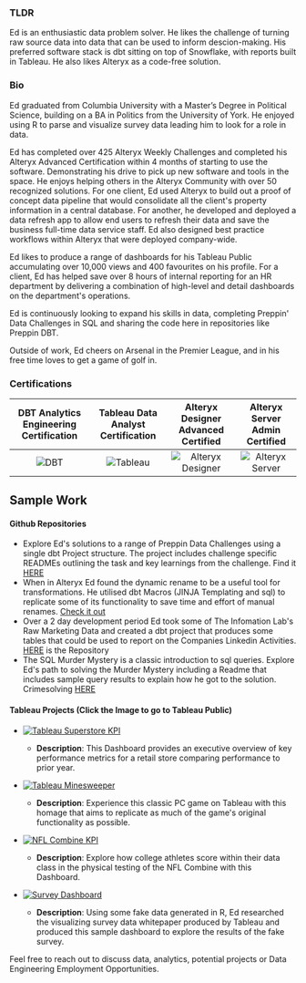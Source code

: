 ### TLDR

Ed is an enthusiastic data problem solver. He likes the challenge of turning raw source data into data that can be used to inform descion-making. His preferred software stack is dbt sitting on top of Snowflake, with reports built in Tableau. He also likes Alteryx as a code-free solution.

### Bio

Ed graduated from Columbia University with a Master’s Degree in Political Science, building on a BA in Politics from the University of York. He enjoyed using R to parse and visualize survey data leading him to look for a role in data.

Ed has completed over 425 Alteryx Weekly Challenges and completed his Alteryx Advanced Certification within 4 months of starting to use the software. Demonstrating his drive to pick up new software and tools in the space. He enjoys helping others in the Alteryx Community with over 50 recognized solutions. For one client, Ed used Alteryx to build out a proof of concept data pipeline that would consolidate all the client's property information in a central database. For another, he developed and deployed a data refresh app to allow end users to refresh their data and save the business full-time data service staff. Ed also designed best practice workflows within Alteryx that were deployed company-wide.

Ed likes to produce a range of dashboards for his Tableau Public accumulating over 10,000 views and 400 favourites on his profile. For a client, Ed has helped save over 8 hours of internal reporting for an HR department by delivering a combination of high-level and detail dashboards on the department's operations.

Ed is continuously looking to expand his skills in data, completing Preppin' Data Challenges in SQL and sharing the code here in repositories like Preppin DBT.

Outside of work, Ed cheers on Arsenal in the Premier League, and in his free time loves to get a game of golf in.

### Certifications

| DBT Analytics Engineering Certification | Tableau Data Analyst Certification | Alteryx Designer Advanced Certified | Alteryx Server Admin Certified |
|:-:|:-:|:-:|:-:|
| ![DBT](https://api.accredible.com/v1/frontend/credential_website_embed_image/badge/108087657) | ![Tableau](https://github.com/user-attachments/assets/89195966-307c-469a-b2c1-d91170f88125) | ![Alteryx Designer](https://github.com/user-attachments/assets/14ad8ad2-999c-4f5f-be25-dbceefa151a7) | ![Alteryx Server](https://github.com/user-attachments/assets/f377cdef-f01d-4abc-bc2b-b3e95d76c5ff) |

## Sample Work

#### Github Repositories
- Explore Ed's solutions to a range of Preppin Data Challenges using a single dbt Project structure. The project includes challenge specific READMEs outlining the task and key learnings from the challenge. Find it [HERE](https://github.com/edxhayter/preppin_dbt)
- When in Alteryx Ed found the dynamic rename to be a useful tool for transformations. He utilised dbt Macros (JINJA Templating and sql) to replicate some of its functionality to save time and effort of manual renames. [Check it out](https://github.com/edxhayter/sql_dynamic_rename)
- Over a 2 day development period Ed took some of The Infomation Lab's Raw Marketing Data and created a dbt project that produces some tables that could be used to report on the Companies Linkedin Activities. [HERE](https://github.com/edxhayter/dbt_sql_Hackathon) is the Repository
- The SQL Murder Mystery is a classic introduction to sql queries. Explore Ed's path to solving the Murder Mystery including a Readme that includes sample query results to explain how he got to the solution. Crimesolving [HERE](https://github.com/edxhayter/SQL-Murder-Mystery)

#### Tableau Projects (Click the Image to go to Tableau Public)
- [![Tableau Superstore KPI](https://github.com/user-attachments/assets/b29679c8-e17b-4320-8715-6cdcbf5a7344)](https://public.tableau.com/app/profile/edwardhayter/viz/Year-to-DateExecutivePerformanceOverview/KPIDashboard)
  - **Description**: This Dashboard provides an executive overview of key performance metrics for a retail store comparing performance to prior year.
 
- [![Tableau Minesweeper](https://github.com/user-attachments/assets/68b9967b-dac4-4458-8085-fe27e7a797d0)](https://public.tableau.com/app/profile/edwardhayter/viz/ExpertMinesweeper/Minesweeper)
  - **Description**: Experience this classic PC game on Tableau with this homage that aims to replicate as much of the game's original functionality as possible.
 
- [![NFL Combine KPI](https://github.com/user-attachments/assets/68e72416-abb8-4f3a-84e1-98e9df9b28d4)](https://public.tableau.com/app/profile/edwardhayter/viz/NFLCombineKPIWorkbook/2023NFLCombineKPIDashboardFinal)
  - **Description**: Explore how college athletes score within their data class in the physical testing of the NFL Combine with this Dashboard.
 
- [![Survey Dashboard](https://github.com/user-attachments/assets/e24f1454-d8d6-4857-9fb0-7a3b811280fb)](https://public.tableau.com/app/profile/edwardhayter/viz/SurveyDataAnalysisAcceleratorEd/SurveyDataDashboard)
  - **Description**: Using some fake data generated in R, Ed researched the visualizing survey data whitepaper produced by Tableau and produced this sample dashboard to explore the results of the fake survey.



Feel free to reach out to discuss data, analytics, potential projects or Data Engineering Employment Opportunities.

